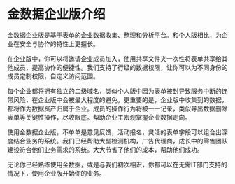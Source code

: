 # 金数据企业版介绍

金数据企业版是基于表单的企业数据收集、整理和分析平台。和个人版相比，为企业在安全与协作的特性上更擅长。

在企业版中，你可以将邀请企业成员加入，使用共享文件夹一次性将表单共享给其他成员，提高协作的便捷性。我们支持了行级的数据权限，让你可以为不同身份的成员定制权限，自定义访问范围。

每个企业都将拥有独立的二级域名，类似个人版中因为表单被封导致服务中断的连带风险，在企业版中会被最大程度的避免。更重要的是，企业版中收集到的数据，都将作为数据资产归属于企业。成员的操作行为将被一一记录，类似导出数据删除表单等关键性操作，尽收眼底。帮助企业主宏观掌握企业数据走向。

使用金数据企业版，不单单是意见反馈，活动报名，灵活的表单字段可以组合出深度结合业务的系统。我们已经帮助大型检测机构，广告代理商，成长中的零售团队建设符合他们业务需求的系统。大大节省了他们的成本，帮助他们成功。

无论你已经熟练使用金数据，或是与我们初次相识，你都可以在无需IT部门支持的情况下，使用企业版开始你的业务。

